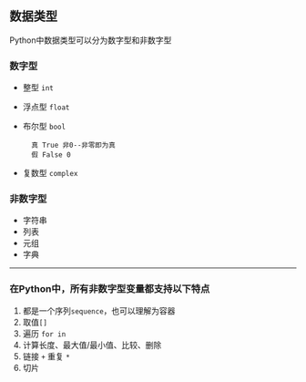 ## 数据类型

Python中数据类型可以分为数字型和非数字型

### 数字型

- 整型 `int`
- 浮点型 `float`
- 布尔型 `bool`
  
        真 True 非0--非零即为真
        假 False 0

- 复数型 `complex`

### 非数字型

- 字符串
- 列表
- 元组
- 字典

-------------

### 在Python中，所有非数字型变量都支持以下特点

1. 都是一个序列`sequence`，也可以理解为容器
2. 取值`[]`
3. 遍历 `for in`
4. 计算长度、最大值/最小值、比较、删除
5. 链接 `+` 重复 `*`
6. 切片

